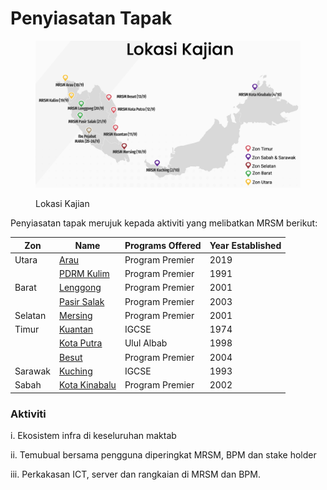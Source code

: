 # Penyiasatan Tapak

<figure><img src=".gitbook/assets/mrsm.png" alt=""><figcaption><p>Lokasi Kajian</p></figcaption></figure>

Penyiasatan tapak merujuk kepada aktiviti yang melibatkan MRSM berikut:

| Zon     | Name                                          | Programs Offered | Year Established |
| ------- | --------------------------------------------- | ---------------- | ---------------- |
| Utara   | [Arau](http://arau.mrsm.edu.my)               | Program Premier  | 2019             |
|         | [PDRM Kulim](http://pdrmkulim.mrsm.edu.my)    | Program Premier  | 1991             |
| Barat   | [Lenggong](http://lenggong.mrsm.edu.my)       | Program Premier  | 2001             |
|         | [Pasir Salak](http://psalak.mrsm.edu.my)      | Program Premier  | 2003             |
| Selatan | [Mersing](http://mersing.mrsm.edu.my)         | Program Premier  | 2001             |
| Timur   | [Kuantan](http://kuantan.mrsm.edu.my)         | IGCSE            | 1974             |
|         | [Kota Putra](http://kputra.mrsm.edu.my)       | Ulul Albab       | 1998             |
|         | [Besut](http://besut.mrsm.edu.my)             | Program Premier  | 2004             |
| Sarawak | [Kuching](http://kuching.mrsm.edu.my)         | IGCSE            | 1993             |
| Sabah   | [Kota Kinabalu](http://kkinabalu.mrsm.edu.my) | Program Premier  | 2002             |

### Aktiviti

i. Ekosistem infra di keseluruhan maktab

ii. Temubual bersama pengguna diperingkat MRSM, BPM dan stake holder

iii. Perkakasan ICT, server dan rangkaian di MRSM dan BPM.
